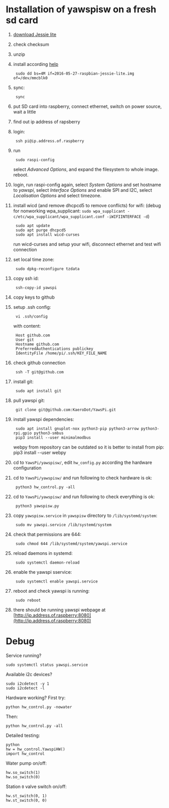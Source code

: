 Installation of yawspisw on a fresh sd card
===
1. [download Jessie lite](https://www.raspberrypi.org/downloads/raspbian/)
1. check checksum
1. unzip
1. install according
[help](https://www.raspberrypi.org/documentation/installation/installing-images/linux.md)

        sudo dd bs=4M if=2016-05-27-raspbian-jessie-lite.img of=/dev/mmcblk0
1. sync:

        sync
1. put SD card into raspberry, connect ethernet, switch on power source, wait a little
1. find out ip address of rapsberry
1. login:

        ssh pi@ip.address.of.raspberry
1. run

        sudo raspi-config
    select *Advanced Options*, and expand the filesystem to whole image. reboot.
1. login, run raspi-config again, select *System Options* and set hostname to *yawspi*, select *Interface Options* and enable SPI and I2C, 
    select *Localisation Options* and select timezone.
1. install wicd (and remove dhcpcd5 to remove conflicts) for wifi:
    (debug for nonworking wpa_supplicant: ```sudo wpa_supplicant -c/etc/wpa_supplicant/wpa_supplicant.conf -iWIFIINTERFACE -d```)

        sudo apt update
        sudo apt purge dhcpcd5
        sudo apt install wicd-curses
    run wicd-curses and setup your wifi, disconnect ethernet and test wifi connection
1. set local time zone:

        sudo dpkg-reconfigure tzdata
1. copy ssh id:

        ssh-copy-id yawspi
1. copy keys to github
1. setup .ssh config:

        vi .ssh/config
    with content:

        Host github.com
        User git
        Hostname github.com
        PreferredAuthentications publickey
        IdentityFile /home/pi/.ssh/KEY_FILE_NAME
1. check github connection

        ssh -T git@github.com
1. install git:

        sudo apt install git
1. pull yawspi git:

        git clone git@github.com:KaeroDot/YawsPi.git
1. install yawspi dependencies:

        sudo apt install gnuplot-nox python3-pip python3-arrow python3-rpi.gpio python3-smbus
        pip3 install --user minimalmodbus
    webpy from repository can be outdated so it is better to install from pip:
        pip3 install --user webpy
1. cd to `YawsPi/yawspisw/`, edit `hw_config.py` according the hardware configuration
1. cd to `YawsPi/yawspisw/` and run following to check hardware is ok:

        python3 hw_control.py -all
1. cd to `YawsPi/yawspisw/` and run following to check everything is ok:

        python3 yawspisw.py 
1. copy `yawspisw.service` in `yawspisw` directory to `/lib/systemd/system`:

        sudo mv yawspi.service /lib/systemd/system
1. check that permissions are 644:

        sudo chmod 644 /lib/systemd/system/yawspi.service
1. reload daemons in systemd:

        sudo systemctl daemon-reload
1. enable the yawspi sservice:

        sudo systemctl enable yawspi.service
1. reboot and check yawspi is running:

        sudo reboot
1. there should be running yawspi webpage at [http://ip.address.of.raspberry:8080](http://ip.address.of.raspberry:8080)

Debug
===
Service running?

    sudo systemctl status yawspi.service
Available i2c devices?

    sudo i2cdetect -y 1
    sudo i2cdetect -l

Hardware working? First try:

    python hw_control.py -nowater
Then:

    python hw_control.py -all
Detailed testing:

    python
    hw = hw_control.YawspiHW()
    import hw_control
Water pump on/off:

    hw.so_switch(1)
    hw.so_switch(0)

Station `0` valve switch on/off:

    hw.st_switch(0, 1)
    hw.st_switch(0, 0)
